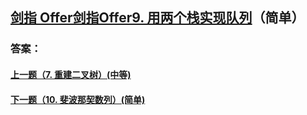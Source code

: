 ## [ 剑指 Offer剑指Offer9. 用两个栈实现队列](https://leetcode-cn.com/problems/merge-two-sorted-lists/)（简单）





### 答案：



#### [上一题（7. 重建二叉树）(中等)](https://github.com/sdwwld/leetCode/blob/master/src/main/java/com/wld/java/offer/剑指Offer07.md)

#### [下一题（10. 斐波那契数列）(简单)](https://github.com/sdwwld/leetCode/blob/master/src/main/java/com/wld/java/offer/剑指Offer010-I.md)